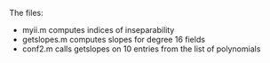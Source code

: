 The files:

  * myii.m computes indices of inseparability
  * getslopes.m computes slopes for degree 16 fields
  * conf2.m calls getslopes on 10 entries from the list of
      polynomials

